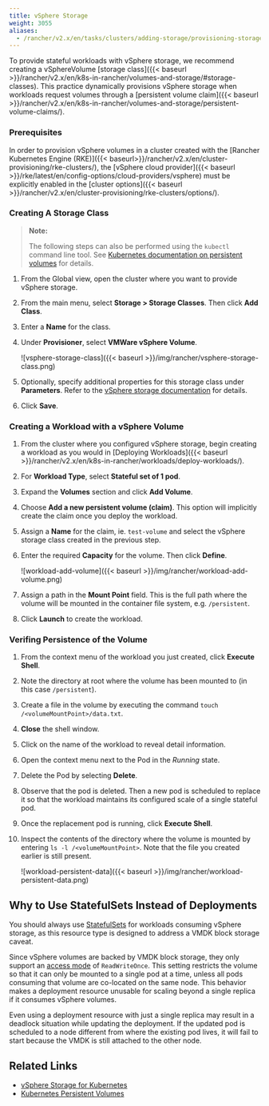 ```yaml
---
title: vSphere Storage
weight: 3055
aliases:
  - /rancher/v2.x/en/tasks/clusters/adding-storage/provisioning-storage/vsphere/
---
```


To provide stateful workloads with vSphere storage, we recommend creating a vSphereVolume [storage class]({{< baseurl >}}/rancher/v2.x/en/k8s-in-rancher/volumes-and-storage/#storage-classes). This practice dynamically provisions vSphere storage when workloads request volumes through a [persistent volume claim]({{< baseurl >}}/rancher/v2.x/en/k8s-in-rancher/volumes-and-storage/persistent-volume-claims/).

### Prerequisites

In order to provision vSphere volumes in a cluster created with the [Rancher Kubernetes Engine (RKE)]({{< baseurl>}}/rancher/v2.x/en/cluster-provisioning/rke-clusters/), the [vSphere cloud provider]({{< baseurl >}}/rke/latest/en/config-options/cloud-providers/vsphere) must be explicitly enabled in the [cluster options]({{< baseurl >}}/rancher/v2.x/en/cluster-provisioning/rke-clusters/options/).

### Creating A Storage Class

> **Note:**
>
> The following steps can also be performed using the `kubectl` command line tool. See [Kubernetes documentation on persistent volumes](https://kubernetes.io/docs/concepts/storage/persistent-volumes/) for details.

1. From the Global view, open the cluster where you want to provide vSphere storage.
2. From the main menu, select **Storage > Storage Classes**. Then click **Add Class**.
3. Enter a **Name** for the class. 
4. Under **Provisioner**, select **VMWare vSphere Volume**.

	![vsphere-storage-class]({{< baseurl >}}/img/rancher/vsphere-storage-class.png)

5. Optionally, specify additional properties for this storage class under **Parameters**. Refer to the [vSphere storage documentation](https://vmware.github.io/vsphere-storage-for-kubernetes/documentation/storageclass.html) for details. 
5. Click **Save**.

### Creating a Workload with a vSphere Volume

1. From the cluster where you configured vSphere storage, begin creating a workload as you would in [Deploying Workloads]({{< baseurl >}}/rancher/v2.x/en/k8s-in-rancher/workloads/deploy-workloads/).
2. For **Workload Type**, select **Stateful set of 1 pod**.
3. Expand the **Volumes** section and click **Add Volume**.
4. Choose **Add a new persistent volume (claim)**. This option will implicitly create the claim once you deploy the workload.
5. Assign a **Name** for the claim, ie. `test-volume` and select the vSphere storage class created in the previous step.
6. Enter the required **Capacity** for the volume. Then click **Define**.

    ![workload-add-volume]({{< baseurl >}}/img/rancher/workload-add-volume.png)

7. Assign a path in the **Mount Point** field. This is the full path where the volume will be mounted in the container file system, e.g. `/persistent`.
8. Click **Launch** to create the workload.

### Verifing Persistence of the Volume

1. From the context menu of the workload you just created, click **Execute Shell**.
2. Note the directory at root where the volume has been mounted to (in this case `/persistent`).
3. Create a file in the volume by executing the command `touch /<volumeMountPoint>/data.txt`.
4. **Close** the shell window.
5. Click on the name of the workload to reveal detail information.
6. Open the context menu next to the Pod in the *Running* state.
7. Delete the Pod by selecting **Delete**.  
8. Observe that the pod is deleted. Then a new pod is scheduled to replace it so that the workload maintains its configured scale of a single stateful pod.
9. Once the replacement pod is running, click **Execute Shell**.
10. Inspect the contents of the directory where the volume is mounted by entering `ls -l /<volumeMountPoint>`. Note that the file you created earlier is still present.

    ![workload-persistent-data]({{< baseurl >}}/img/rancher/workload-persistent-data.png)

## Why to Use StatefulSets Instead of Deployments

You should always use [StatefulSets](https://kubernetes.io/docs/concepts/workloads/controllers/statefulset/) for workloads consuming vSphere storage, as this resource type is designed to address a VMDK block storage caveat.

Since vSphere volumes are backed by VMDK block storage, they only support an [access mode](https://kubernetes.io/docs/concepts/storage/persistent-volumes/#persistentvolumeclaims) of `ReadWriteOnce`. This setting restricts the volume so that it can only be mounted to a single pod at a time, unless all pods consuming that volume are co-located on the same node. This behavior makes a deployment resource unusable for scaling beyond a single replica if it consumes vSphere volumes.

Even using a deployment resource with just a single replica may result in a deadlock situation while updating the deployment. If the updated pod is scheduled to a node different from where the existing pod lives, it will fail to start because the VMDK is still attached to the other node.

## Related Links

- [vSphere Storage for Kubernetes](https://vmware.github.io/vsphere-storage-for-kubernetes/documentation/)
- [Kubernetes Persistent Volumes](https://kubernetes.io/docs/concepts/storage/persistent-volumes/)
